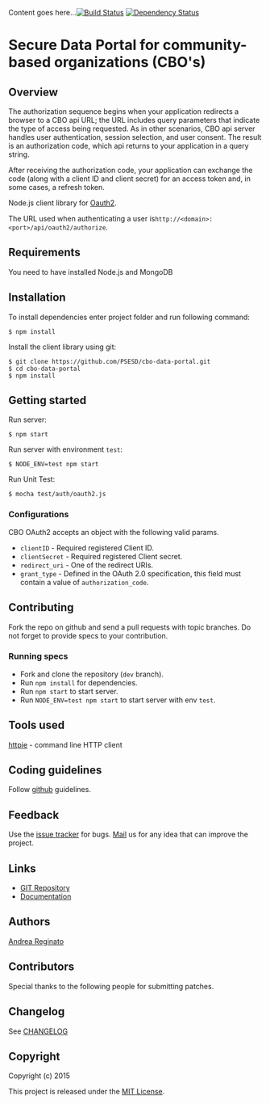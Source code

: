 Content goes here...[![Build Status](https://travis-ci.org/PSESD/cbo-data-portal.svg?branch=master)](https://travis-ci.org/PSESD/cbo-data-portal)
[![Dependency Status](https://gemnasium.com/PSESD/cbo-data-portal.svg)](https://gemnasium.com/PSESD/cbo-data-portal)

# Secure Data Portal for community-based organizations (CBO's)

## Overview
The authorization sequence begins when your application redirects a browser to a CBO api URL; the URL includes query parameters that indicate the type of access being requested. As in other scenarios, CBO api server handles user authentication, session selection, and user consent. The result is an authorization code, which api returns to your application in a query string.

After receiving the authorization code, your application can exchange the code (along with a client ID and client secret) for an access token and, in some cases, a refresh token.

Node.js client library for [Oauth2](http://oauth.net/2/).

The URL used when authenticating a user is`http://<domain>:<port>/api/oauth2/authorize`.

## Requirements

You need to have installed Node.js and MongoDB

## Installation


To install dependencies enter project folder and run following command:

    $ npm install

Install the client library using git:

    $ git clone https://github.com/PSESD/cbo-data-portal.git
    $ cd cbo-data-portal
    $ npm install


## Getting started

Run server:

    $ npm start

Run server with environment `test`:

    $ NODE_ENV=test npm start

Run Unit Test:

    $ mocha test/auth/oauth2.js




### Configurations

CBO OAuth2 accepts an object with the following valid params.

* `clientID` - Required registered Client ID.
* `clientSecret` - Required registered Client secret.
* `redirect_uri` - One of the redirect URIs.
* `grant_type` - Defined in the OAuth 2.0 specification, this field must contain a value of `authorization_code`.



## Contributing

Fork the repo on github and send a pull requests with topic branches. Do not forget to
provide specs to your contribution.


### Running specs

* Fork and clone the repository (`dev` branch).
* Run `npm install` for dependencies.
* Run `npm start` to start server.
* Run `NODE_ENV=test npm start` to start server with env `test`.

## Tools used

[httpie](https://github.com/jkbr/httpie) - command line HTTP client


## Coding guidelines

Follow [github](https://github.com/styleguide/) guidelines.


## Feedback

Use the [issue tracker](https://github.com/PSESD/cbo-data-portal/issues) for bugs.
[Mail](mailto:support@upwardstech.com) us
for any idea that can improve the project.


## Links

* [GIT Repository](https://github.com/PSESD/cbo-data-portal)
* [Documentation](https://github.com/PSESD/cbo-data-portal)


## Authors

[Andrea Reginato](http://twitter.com/andreareginato)


## Contributors

Special thanks to the following people for submitting patches.


## Changelog

See [CHANGELOG](https://github.com/andreareginato/simple-oauth2/blob/master/CHANGELOG.md)


## Copyright

Copyright (c) 2015

This project is released under the [MIT License](http://opensource.org/licenses/MIT).
